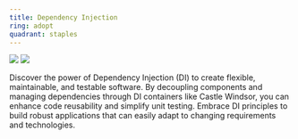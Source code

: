 ```yaml
---
title: Dependency Injection
ring: adopt
quadrant: staples
---
```


[![](https://img.shields.io/badge/Dependency_Injection_Principles,_Practices,_and_Patterns-0c7cba?logo=gitbook&logoColor=000&style=flat)](https://www.manning.com/books/dependency-injection-principles-practices-patterns)
[![](https://img.shields.io/badge/castle_windsor-ef8d22?logo=hackthebox&logoColor=000&style=flat)](https://www.castleproject.org/projects/windsor/)

Discover the power of Dependency Injection (DI) to create flexible, maintainable, and testable software. By decoupling components and managing dependencies through DI containers like Castle Windsor, you can enhance code reusability and simplify unit testing. Embrace DI principles to build robust applications that can easily adapt to changing requirements and technologies.